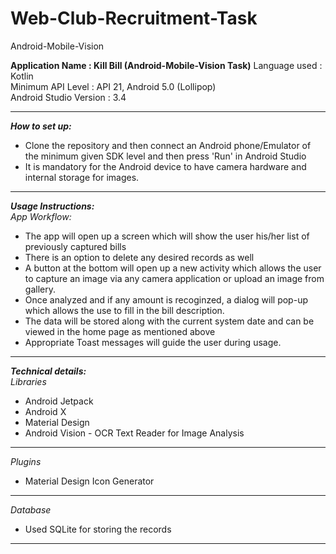 # Web-Club-Recruitment-Task
Android-Mobile-Vision

**Application Name : Kill Bill (Android-Mobile-Vision Task)**
Language used : Kotlin
<br>
Minimum API Level : API 21, Android 5.0 (Lollipop)
<br>
Android Studio Version : 3.4

---

***How to set up:***
- Clone the repository and then connect an Android phone/Emulator of the minimum given SDK level and then press 'Run' in Android Studio
- It is mandatory for the Android device to have camera hardware and internal storage for images.

---

***Usage Instructions:***
<br>
*App Workflow:*
- The app will open up a screen which will show the user his/her list of previously captured bills
- There is an option to delete any desired records as well
- A button at the bottom will open up a new activity which allows the user to capture an image via any camera application or upload an image from gallery.
- Once analyzed and if any amount is recoginzed, a dialog will pop-up which allows the use to fill in the bill description.
- The data will be stored along with the current system date and can be viewed in the home page as mentioned above
- Appropriate Toast messages will guide the user during usage.

---

***Technical details:***
<br>
*Libraries*
- Android Jetpack
- Android X
- Material Design
- Android Vision - OCR Text Reader for Image Analysis 

---

*Plugins*
- Material Design Icon Generator

---

*Database*
- Used SQLite for storing the records

---



